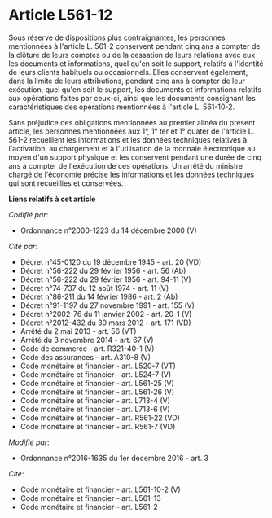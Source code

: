 # Article L561-12

Sous réserve de dispositions plus contraignantes, les personnes mentionnées à l'article L. 561-2 conservent pendant cinq ans
à compter de la clôture de leurs comptes ou de la cessation de leurs relations avec eux les documents et informations, quel
qu'en soit le support, relatifs à l'identité de leurs clients habituels ou occasionnels. Elles conservent également, dans la
limite de leurs attributions, pendant cinq ans à compter de leur exécution, quel qu'en soit le support, les documents et
informations relatifs aux opérations faites par ceux-ci, ainsi que les documents consignant les caractéristiques des
opérations mentionnées à l'article L. 561-10-2. 

Sans préjudice des obligations mentionnées au premier alinéa du présent article, les personnes mentionnées aux 1°, 1° ter et
1° quater de l'article L. 561-2 recueillent les informations et les données techniques relatives à l'activation, au
chargement et à l'utilisation de la monnaie électronique au moyen d'un support physique et les conservent pendant une durée
de cinq ans à compter de l'exécution de ces opérations. Un arrêté du ministre chargé de l'économie précise les informations
et les données techniques qui sont recueillies et conservées.

**Liens relatifs à cet article**

_Codifié par_:

  - Ordonnance n°2000-1223 du 14 décembre 2000 (V)

_Cité par_:

  - Décret n°45-0120 du 19 décembre 1945 - art. 20 (VD)
  - Décret n°56-222 du 29 février 1956 - art. 56 (Ab)
  - Décret n°56-222 du 29 février 1956 - art. 94-11 (V)
  - Décret n°74-737 du 12 août 1974 - art. 11 (V)
  - Décret n°86-211 du 14 février 1986 - art. 2 (Ab)
  - Décret n°91-1197 du 27 novembre 1991 - art. 155 (V)
  - Décret n°2002-76 du 11 janvier 2002 - art. 20-1 (V)
  - Décret n°2012-432 du 30 mars 2012 - art. 171 (VD)
  - Arrêté du 2 mai 2013 - art. 56 (VT)
  - Arrêté du 3 novembre 2014 - art. 67 (V)
  - Code de commerce - art. R321-40-1 (V)
  - Code des assurances - art. A310-8 (V)
  - Code monétaire et financier - art. L520-7 (VT)
  - Code monétaire et financier - art. L524-7 (V)
  - Code monétaire et financier - art. L561-25 (V)
  - Code monétaire et financier - art. L561-26 (V)
  - Code monétaire et financier - art. L713-4 (V)
  - Code monétaire et financier - art. L713-6 (V)
  - Code monétaire et financier - art. R561-22 (VD)
  - Code monétaire et financier - art. R561-7 (VD)

_Modifié par_:

  - Ordonnance n°2016-1635 du 1er décembre 2016 - art. 3

_Cite_:

  - Code monétaire et financier - art. L561-10-2 (V)
  - Code monétaire et financier - art. L561-13
  - Code monétaire et financier - art. L561-2
